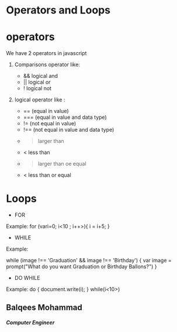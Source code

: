 # Operators and Loops

# operators
 We have 2 operators in javascript 

 1. Comparisons operator like:
     * && logical and
     * || logical or
     * ! logical not

 2. logical operator like :
     
    * == (equal in value)
    * === (equal in value and data type)
    * != (not equal in value)
    * !== (not equal in value and data type)
    * > larger than
    * < less than
    * > larger than oe equal
    * < less than or equal
 

# Loops

* FOR 

Example:
for (vari=0; i<10 ; i++>){
   i = i+5;
}


* WHILE

Example:

while (image !== 'Graduation' && image !== 'Birthday') {
        var image = prompt("What do you want Graduation or Birthday Ballons?")
    }


* DO WHILE

Example:
do {
    document.write(i);
} 
while(i<10>)


## Balqees Mohammad
##### Computer Engineer
